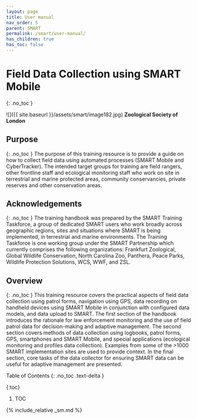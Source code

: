 ```yaml
---
layout: page
title: User manual
nav_order: 5
parent: SMART
permalink: /smart/user-manual/
has_children: true
has_toc: false
---
```

Field Data Collection using SMART Mobile
========================================
{: .no_toc }

![]({{ site.baseurl }}/assets/smart/image182.jpg)
**Zoological Society of London**

Purpose
-------
{: .no_toc }
The purpose of this training resource is to provide a guide on how to collect field data using automated processes (SMART Mobile and CyberTracker). The intended target groups for training are field rangers, other frontline staff and ecological monitoring staff who work on site in terrestrial and marine protected areas, community conservancies, private reserves and other conservation areas.

Acknowledgements
----------------
{: .no_toc }
The training handbook was prepared by the SMART Training Taskforce, a group of dedicated SMART users who work broadly across geographic regions, sites and situations where SMART is being implemented, in terrestrial and marine environments. The Training Taskforce is one working group under the SMART Partnership which currently comprises the following organizations: Frankfurt Zoological, Global Wildlife Conservation, North Carolina Zoo, Panthera, Peace Parks, Wildlife Protection Solutions, WCS, WWF, and ZSL.

Overview
--------
{: .no_toc }
This training resource covers the practical aspects of field data collection using patrol forms, navigation using GPS, data recording on handheld devices using SMART Mobile in conjunction with configured data models, and data upload to SMART. The first section of the handbook introduces the rationale for law enforcement monitoring and the use of field patrol data for decision-making and adaptive management. The second section covers methods of data collection using logbooks, patrol forms, GPS, smartphones and SMART Mobile, and special applications (ecological monitoring and profiles data collection). Examples from some of the >1000 SMART implementation sites are used to provide context. In the final section, core tasks of the data collector for ensuring SMART data can be useful for adaptive management are presented.

<div style="page-break-after: always;"></div>

Table of Contents
{: .no_toc .text-delta }

{:toc}
1. TOC

<!-- 
{% include_relative _user-manual-1.md %}
{% include_relative _user-manual-2.md %}
{% include_relative _user-manual-3.md %}
{% include_relative _user-manual-4.md %}
{% include_relative _user-manual-5.md %} 
{% include_relative _user-manual-6.md %} 
{% include_relative _user-manual-7.md %}  -->

{% include_relative _sm.md %}
